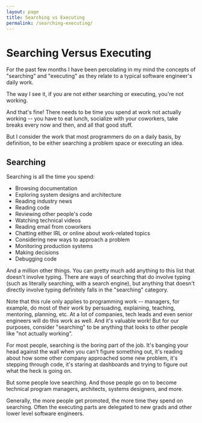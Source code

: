 ```yaml
---
layout: page
title: Searching vs Executing
permalink: /searching-executing/
---
```


Searching Versus Executing
===

For the past few months I have been percolating in my mind the concepts of "searching" and "executing" as they relate to a typical software engineer's daily work.

The way I see it, if you are not either searching or executing, you're not working.

And that's fine! There needs to be time you spend at work not actually working -- you have to eat lunch, socialize with your coworkers, take breaks every now and then, and all that good stuff.

But I consider the work that most programmers do on a daily basis, by definition, to be either searching a problem space or executing an idea.

Searching
---

Searching is all the time you spend:
- Browsing documentation
- Exploring system designs and architecture
- Reading industry news
- Reading code
- Reviewing other people's code
- Watching technical videos
- Reading email from coworkers
- Chatting either IRL or online about work-related topics
- Considering new ways to approach a problem
- Monitoring production systems
- Making decisions
- Debugging code

And a million other things. You can pretty much add anything to this list that doesn't involve typing. There are ways of searching that do involve typing (such as literally searching, with a search engine), but anything that doesn't directly involve typing definitely falls in the "searching" category.

Note that this rule only applies to programming work -- managers, for example, do most of their work by persuading, explaining, teaching, mentoring, planning, etc. At a lot of companies, tech leads and even senior engineers will do this work as well. And it's valuable work! But for our purposes, consider "searching" to be anything that looks to other people like "not actually working".

For most people, searching is the boring part of the job. It's banging your head against the wall when you can't figure something out, it's reading about how some other company approached some new problem, it's stepping through code, it's staring at dashboards and trying to figure out what the heck is going on.

But some people love searching. And those people go on to become technical program managers, architects, systems designers, and more.

Generally, the more people get promoted, the more time they spend on searching. Often the executing parts are delegated to new grads and other lower level software engineers.
